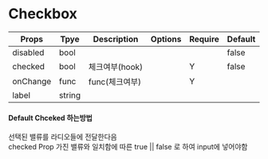 # Checkbox

| Props    | Tpye   | Description    | Options | Require | Default |
| -------- | ------ | -------------- | ------- | ------- | ------- |
| disabled | bool   |                |         |         | false   |
| checked  | bool   | 체크여부(hook) |         | Y       | false   |
| onChange | func   | func(체크여부) |         | Y       |         |
| label    | string |                |         |         |         |

#### Default Chceked 하는방법

선택된 밸류를 라디오들에 전달한다음  
checked Prop 가진 밸류와 일치함에 따른 true || false 로 하여 input에 넣어야함
